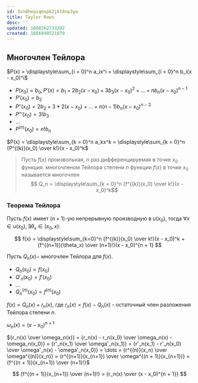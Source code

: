 ```yaml
---
id: 3vn8heqiqmxpk2jkt8np3yw
title: Taylor Rows
desc: ''
updated: 1668262733282
created: 1666940521079
---
```


## Многочлен Тейлора

$P(x) = \displaystyle\sum_{i = 0}^n a_ix^i = \displaystyle\sum_{i = 0}^n b_i(x - x_0)^i$

* $P(x_0) = b_0, P'(x) = b_1 + 2b_2(x-x_0) + 3b_3(x-x_0)^2 + \dots + nb_n(x - x_0)^{n - 1}$  
* $P'(x_0) = b_2$  
* $P''(x_0) = 2b_2 + 3 * 2(x - x_0) + \dots + n(n-1)b_n(x-x_0)^{n-2}$  
* $P'''(x_0) = 3!b_3$  
* $\dots$  
* $P^{(n)}(x_0) = n!b_n$

$P(x) = \displaystyle\sum_{k = 0}^n a_kx^k = \displaystyle\sum_{k = 0}^n {P^{(k)}(x_0) \over k!}(x - x_0)^k$

> Пусть $f(x)$ произвольная, $n$ раз дифференцируемая в точке $x_0$ функция. многочленом Тейлора степени $n$ функции $f(x)$ в точке $x_0$ называется многочлен
> $$
> Q_n = \displaystyle\sum_{k = 0}^n {f^{(k)}(x_0) \over k!}(x - x_0)^k$$

### Теорема Тейлора

Пусть $f(x)$ имеет $(n+1)$-ую непрерывную производную в $u(x_0)$, тогда $\forall x \in u(x_0), \exists \theta_x \in (x_0, x)$:

$$
f(x) = \displaystyle\sum_{k=0}^n {f^{(k)}(x_0) \over k!}(x - x_0)^k + {f^{(n+1)}(\theta_x) \over (n+1)!}(x - x_0)^{n + 1}
$$

Пусть $Q_n(x) -$ многочлен Тейлора для $f(x)$.

* $Q_n(x_0) = f(x_0)$
* $Q'_n(x_0) = f'(x_0)$
* $\dots$
* $Q^{(n)}_n(x_0) = f^{(n)}(x_0)$

$f(x)=Q_n(x) + r_n(x),$ где $r_n(x) = f(x) - Q_n(x)$ - остаточный член разложения Тейлора степени $n$.

$\omega_n(x) = (x - x_0)^{n + 1}$

${r_n(x) \over \omega_n(x)} = {r_n(x) - r_n(x_0) \over \omega_n(x) - \omega_n(x_0)} = {r'_n(x_1) \over \omega'_n(x_1)} = {r'_n(x_1) - r'_n(x_0) \over \omega'_n(x) - \omega'_n(x_0)} = \dots = {r^{(n)}(x_n) \over \omega^{(n)}(x_n)} = {r^{(n+1)}(x_{n+1}) \over \omega^{(n + 1)}(x_{n+1})} = {f^{(n + 1)}(x_{n+1}) \over (n+1)!}$

$$
{f^{(n + 1)}(x_{n+1}) \over (n+1)!} = {r_n(x) \over (x - x_0)^{n + 1}}
$$
